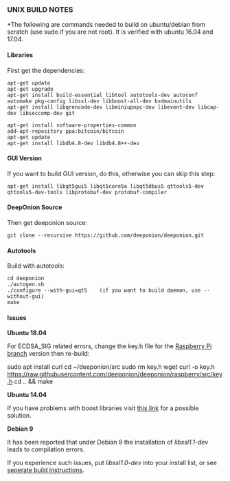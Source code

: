 ### UNIX BUILD NOTES

*The following are commands needed to build on ubuntu/debian from scratch (use sudo if you are not root). It is verified with ubuntu 16.04 and 17.04.

#### Libraries 

First get the dependencies:

```
apt-get update
apt-get upgrade
apt-get install build-essential libtool autotools-dev autoconf automake pkg-config libssl-dev libboost-all-dev bsdmainutils
apt-get install libqrencode-dev libminiupnpc-dev libevent-dev libcap-dev libseccomp-dev git
```
```
apt-get install software-properties-common
add-apt-repository ppa:bitcoin/bitcoin
apt-get update
apt-get install libdb4.8-dev libdb4.8++-dev
```

#### GUI Version

If you want to build GUI version, do this, otherwise you can skip this step:

```
apt-get install libqt5gui5 libqt5core5a libqt5dbus5 qttools5-dev qttools5-dev-tools libprotobuf-dev protobuf-compiler
```
#### DeepOnion Source

Then get deeponion source:

`git clone --recursive https://github.com/deeponion/deeponion.git`

#### Autotools

Build with autotools:

    cd deeponion
    ./autogen.sh
    ./configure --with-gui=qt5    (if you want to build daemon, use --without-gui)
    make
    
#### Issues

**Ubuntu 18.04**

For ECDSA_SIG related errors, change the key.h file for the [Raspberry Pi branch](https://github.com/deeponion/deeponion/blob/raspberry/src/key.h) version then re-build:

sudo apt install curl
cd ~/deeponion/src
sudo rm key.h
wget curl -o key.h https://raw.githubusercontent.com/deeponion/deeponion/raspberry/src/key.h
cd .. && make

**Ubuntu 14.04**

If you have problems with boost libraries visit [this link](https://github.com/deeponion/deeponion/issues/63#issuecomment-365329304) for a possible solution.

**Debian 9**

It has been reported that under Debian 9 the installation of *libssl1.1-dev* leads to compilation errors. 

If you experience such issues, put *libssl1.0-dev* into your install list, or see [seperate build instructions](https://github.com/deeponion/deeponion/blob/raspberry/doc/build-debian-9.md).
